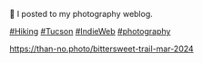 🤖 I posted to my photography weblog.

[\#<span>Hiking</span>](https://social.lol/tags/Hiking) [\#<span>Tucson</span>](https://social.lol/tags/Tucson) [\#<span>IndieWeb</span>](https://social.lol/tags/IndieWeb) [\#<span>photography</span>](https://social.lol/tags/photography)

[<span class="invisible">https://</span><span class="ellipsis">than-no.photo/bittersweet-trai</span><span class="invisible">l-mar-2024</span>](https://than-no.photo/bittersweet-trail-mar-2024)